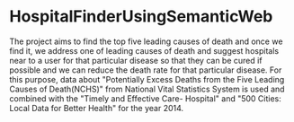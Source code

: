 # HospitalFinderUsingSemanticWeb

The project aims to find the top five leading causes of death and once we find it, we address one of leading causes of death and suggest hospitals near to a user for that particular disease so that they can be cured if possible and we can reduce the death rate for that particular disease. For this purpose, data about "Potentially Excess Deaths from the Five Leading Causes of Death(NCHS)" from National Vital Statistics System is used and combined with the "Timely and Effective Care- Hospital" and "500 Cities: Local Data for Better Health" for the year 2014.
